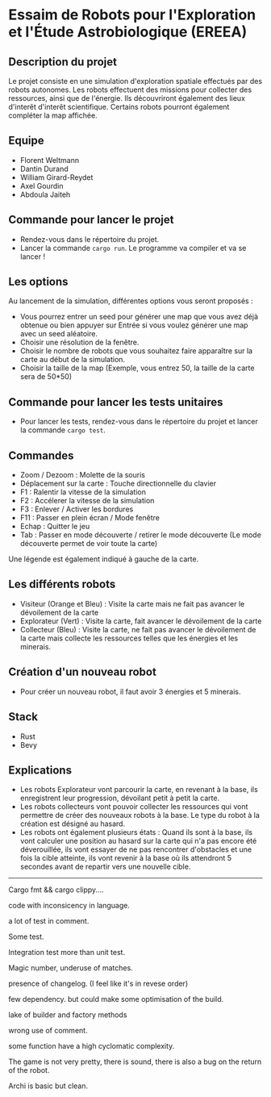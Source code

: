 #  Essaim de Robots pour l'Exploration et l'Étude Astrobiologique (EREEA)

## Description du projet
Le projet consiste en une simulation d'exploration spatiale effectués par des robots autonomes. Les robots effectuent des missions pour collecter des ressources, ainsi que de l'énergie. Ils découvriront également des lieux d'interêt d'interêt scientifique. Certains robots pourront également compléter la map affichée.

## Equipe
- Florent Weltmann
- Dantin Durand
- William Girard-Reydet 
- Axel Gourdin
- Abdoula Jaiteh

## Commande pour lancer le projet
- Rendez-vous dans le répertoire du projet.
- Lancer la commande `cargo run`. Le programme va compiler et va se lancer !

## Les options
Au lancement de la simulation, différentes options vous seront proposés :
- Vous pourrez entrer un seed pour générer une map que vous avez déjà obtenue ou bien appuyer sur Entrée si vous voulez générer une map avec un seed aléatoire.
- Choisir une résolution de la fenêtre.
- Choisir le nombre de robots que vous souhaitez faire apparaître sur la carte au début de la simulation.
- Choisir la taille de la map (Exemple, vous entrez 50, la taille de la carte sera de 50*50)

## Commande pour lancer les tests unitaires
- Pour lancer les tests, rendez-vous dans le répertoire du projet et lancer la commande `cargo test`.

## Commandes
- Zoom / Dezoom : Molette de la souris
- Déplacement sur la carte : Touche directionnelle du clavier
- F1 : Ralentir la vitesse de la simulation
- F2 : Accélerer la vitesse de la simulation
- F3 : Enlever / Activer les bordures
- F11 : Passer en plein écran / Mode fenêtre
- Echap : Quitter le jeu
- Tab : Passer en mode découverte / retirer le mode découverte (Le mode découverte permet de voir toute la carte)

Une légende est également indiqué à gauche de la carte.

## Les différents robots
- Visiteur (Orange et Bleu) : Visite la carte mais ne fait pas avancer le dévoilement de la carte
- Explorateur (Vert) : Visite la carte, fait avancer le dévoilement de la carte
- Collecteur (Bleu) : Visite la carte, ne fait pas avancer le dévoilement de la carte mais collecte les ressources telles que les énergies et les minerais.

## Création d'un nouveau robot
- Pour créer un nouveau robot, il faut avoir 3 énergies et 5 minerais.

## Stack
- Rust
- Bevy

## Explications
- Les robots Explorateur vont parcourir la carte, en revenant à la base, ils enregistrent leur progression, dévoilant petit à petit la carte. 
- Les robots collecteurs vont pouvoir collecter les ressources qui vont permettre de créer des nouveaux robots à la base. Le type du robot à la création est désigné au hasard. 
- Les robots ont également plusieurs états : Quand ils sont à la base, ils vont calculer une position au hasard sur la carte qui n'a pas encore été déverouillée, ils vont essayer de ne pas rencontrer d'obstacles et une fois la cible atteinte, ils vont revenir à la base où ils attendront 5 secondes avant de repartir vers une nouvelle cible.

---

Cargo fmt && cargo clippy....

code with inconsicency in language.

a lot of test in comment.

Some test.

Integration test more than unit test.

Magic number, underuse of matches.

presence of changelog. (I feel like it's in revese order)

few dependency. but could make some optimisation of the build.

lake of builder and factory methods

wrong use of comment.

some function have a high cyclomatic complexity.

The game is not very pretty, there is sound, there is also a bug on the return of the robot.

Archi is basic but clean.

